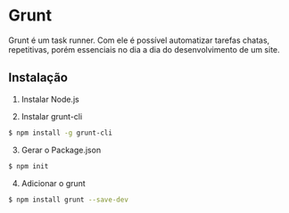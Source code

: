 # Grunt

Grunt é um task runner. Com ele é possível automatizar tarefas chatas, repetitivas, porém essenciais no dia a dia do desenvolvimento de um site.

## Instalação 

1. Instalar Node.js

2. Instalar grunt-cli

```bash
$ npm install -g grunt-cli
```

3. Gerar o Package.json

```bash
$ npm init
```

4. Adicionar o grunt

```bash
$ npm install grunt --save-dev
```